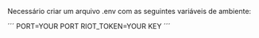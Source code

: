 Necessário criar um arquivo .env com as seguintes variáveis de ambiente:

´´´
PORT=YOUR PORT
RIOT_TOKEN=YOUR KEY
´´´
